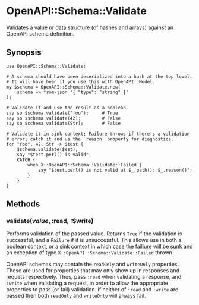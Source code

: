# OpenAPI::Schema::Validate

Validates a value or data structure (of hashes and arrays) against an OpenAPI
schema definition.

## Synopsis

    use OpenAPI::Schema::Validate;

    # A schema should have been deserialized into a hash at the top level.
    # It will have been if you use this with OpenAPI::Model.
    my $schema = OpenAPI::Schema::Validate.new(
        schema => from-json '{ "type": "string" }'
    );

    # Validate it and use the result as a boolean.
    say so $schema.validate("foo");     # True
    say so $schema.validate(42);        # False
    say so $schema.validate(Str);       # False

    # Validate it in sink context; Failure throws if there's a validation
    # error; catch it and us the `reason` property for diagnostics.
    for "foo", 42, Str -> $test {
        $schema.validate($est);
        say "$test.perl() is valid";
        CATCH {
            when X::OpenAPI::Schema::Validate::Failed {
                say "$test.perl() is not valid at $_.path(): $_.reason()";
            }
        }
    }

## Methods

### validate($value, :$read, :$write)

Performs validation of the passed value. Returns `True` if the validation is
successful, and a `Failure` if it is unsuccessful. This allows use in both a
boolean context, or a sink context in which case the failiure will be sunk and
an exception of type `X::OpenAPI::Schema::Validate::Failed` thrown.

OpenAPI schemas may contain the `readOnly` and `writeOnly` properties. These
are used for properties that may only show up in responses and requets
respectively. Thus, pass `:read` when validating a response, and `:write` when
validating a request, in order to allow the appropriate properties to pass (or
fail) validation. If neither of `:read` and `:write` are passed then both
`readOnly` and `writeOnly` will always fail.
